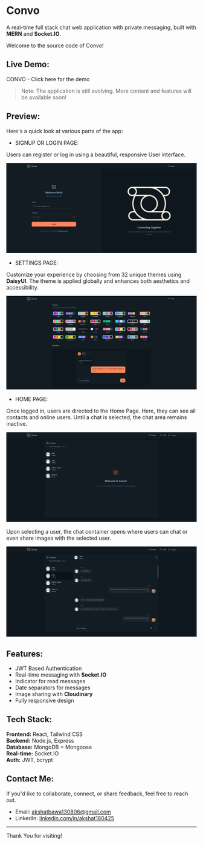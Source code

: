 # Convo
A real-time full stack chat web application with private messaging, built with **MERN** and **Socket.IO**.

Welcome to the source code of Convo!

## Live Demo:
<a href="https://convo-153s.onrender.com" style="text-decoration: none;" target="_blank">CONVO - Click here for the demo</a>

> Note: The application is still evolving. More content and features will be available soon!

## Preview:

Here's a quick look at various parts of the app:

- SIGNUP OR LOGIN PAGE:

Users can register or log in using a beautiful, responsive User interface.

![Login Page](./Screenshots/Login%20Page.png)

- SETTINGS PAGE:

Customize your experience by choosing from 32 unique themes using **DaisyUI**. The theme is applied globally and enhances both aesthetics and accessibility.

![Login Page](./Screenshots/Settings%20Page.png)

- HOME PAGE:

Once logged in, users are directed to the Home Page. Here, they can see all contacts and online users. Until a chat is selected, the chat area remains inactive.

![Login Page](./Screenshots/Home%20Page%20-%20No%20Chat%20Selected.png)

Upon selecting a user, the chat container opens where users can chat or even share images with the selected user.

![Login Page](./Screenshots/Home%20Page%20-%20Chat%20Container.png)

## Features:

- JWT Based Authentication
- Real-time messaging with **Socket.IO**
- Indicator for read messages
- Date separators for messages
- Image sharing with **Cloudinary**
- Fully responsive design

## Tech Stack:

**Frontend:** React, Tailwind CSS  
**Backend:** Node.js, Express  
**Database:** MongoDB + Mongoose  
**Real-time:** Socket.IO  
**Auth:** JWT, bcrypt

## Contact Me:

If you'd like to collaborate, connect, or share feedback, feel free to reach out.
- Email: [akshatbawa130806@gmail.com](mailto:akshatbawa130806@gmail.com)
- LinkedIn: [linkedin.com/in/akshat180425](https://linkedin.com/in/akshat180425)

---

Thank You for visiting!
